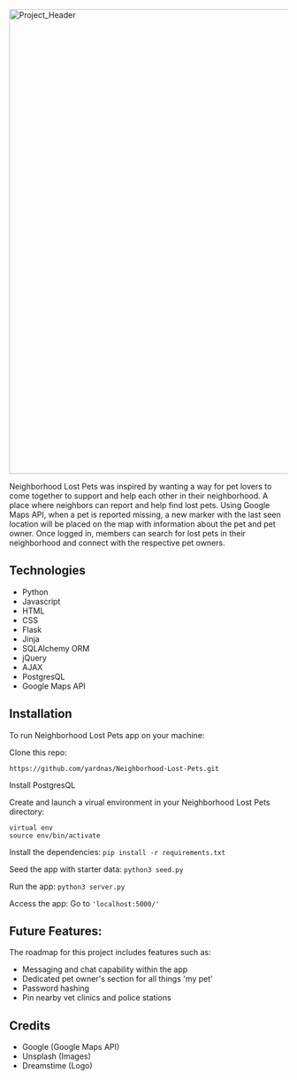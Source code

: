 <img width="840" alt="Project_Header" src="https://user-images.githubusercontent.com/83195797/124826906-3e31be80-df2a-11eb-9135-7eee4c7755ed.png">

Neighborhood Lost Pets was inspired by wanting a way for pet lovers to come together to support and help each other in their neighborhood. A place where neighbors can report and help find lost pets. Using Google Maps API, when a pet is reported missing, a new marker with the last seen location will be placed on the map with information about the pet and pet owner. Once logged in, members can search for lost pets in their neighborhood and connect with the respective pet owners.

## Technologies
* Python
* Javascript
* HTML
* CSS
* Flask
* Jinja
* SQLAlchemy ORM
* jQuery
* AJAX
* PostgresQL
* Google Maps API

## Installation
To run Neighborhood Lost Pets app on your machine:

Clone this repo:
```
https://github.com/yardnas/Neighborhood-Lost-Pets.git
```

Install PostgresQL

Create and launch a virual environment in your Neighborhood Lost Pets directory:
```
virtual env
source env/bin/activate
```
Install the dependencies:
```pip install -r requirements.txt```

Seed the app with starter data:
```python3 seed.py```

Run the app:
```python3 server.py```

Access the app:
Go to ```'localhost:5000/'```

## Future Features:
The roadmap for this project includes features such as:
* Messaging and chat capability within the app
* Dedicated pet owner's section for all things 'my pet'
* Password hashing
* Pin nearby vet clinics and police stations

## Credits
* Google (Google Maps API)
* Unsplash (Images)
* Dreamstime (Logo)


